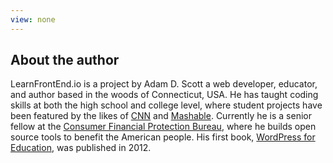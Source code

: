 ```yaml
---
view: none
---
```


## About the author

LearnFrontEnd.io is a project by Adam D. Scott a web developer, educator, and author based in the woods of Connecticut, USA. He has taught coding skills at both the high school and college level, where student projects have been featured by the likes of [CNN](http://www.cnn.com/videos/us/2012/06/20/ct-schools-anti-bullying-app.wtic) and [Mashable](http://mashable.com/2012/06/11/bullying-apps/). Currently he is a senior fellow at the [Consumer Financial Protection Bureau](https://cfpb.github.io), where he builds open source tools to benefit the American people. His first book, [WordPress for Education](https://www.packtpub.com/web-development/wordpress-education), was published in 2012.
